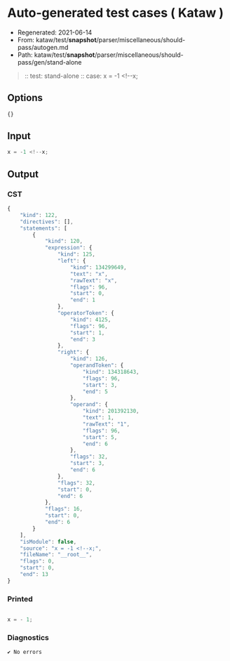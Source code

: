 # Auto-generated test cases ( Kataw )
- Regenerated: 2021-06-14
- From: kataw/test/__snapshot__/parser/miscellaneous/should-pass/autogen.md
- Path: kataw/test/__snapshot__/parser/miscellaneous/should-pass/gen/stand-alone
> :: test: stand-alone
> :: case: x = -1 <!--x;
## Options

`````js
{}
`````
## Input

`````js
x = -1 <!--x;
`````
## Output

### CST

```javascript
{
    "kind": 122,
    "directives": [],
    "statements": [
        {
            "kind": 120,
            "expression": {
                "kind": 125,
                "left": {
                    "kind": 134299649,
                    "text": "x",
                    "rawText": "x",
                    "flags": 96,
                    "start": 0,
                    "end": 1
                },
                "operatorToken": {
                    "kind": 4125,
                    "flags": 96,
                    "start": 1,
                    "end": 3
                },
                "right": {
                    "kind": 126,
                    "operandToken": {
                        "kind": 134318643,
                        "flags": 96,
                        "start": 3,
                        "end": 5
                    },
                    "operand": {
                        "kind": 201392130,
                        "text": 1,
                        "rawText": "1",
                        "flags": 96,
                        "start": 5,
                        "end": 6
                    },
                    "flags": 32,
                    "start": 3,
                    "end": 6
                },
                "flags": 32,
                "start": 0,
                "end": 6
            },
            "flags": 16,
            "start": 0,
            "end": 6
        }
    ],
    "isModule": false,
    "source": "x = -1 <!--x;",
    "fileName": "__root__",
    "flags": 0,
    "start": 0,
    "end": 13
}
```

### Printed

```javascript

x = - 1;

```

### Diagnostics

```javascript
✔ No errors
```

